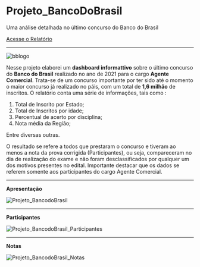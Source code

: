 # Projeto_BancoDoBrasil
Uma análise detalhada no último concurso do Banco do Brasil

[Acesse o Relatório](https://app.powerbi.com/view?r=eyJrIjoiMDQ4YmZlYmUtYzhmZi00M2Y2LTlhMWItOWJhYjY2MDdjY2IwIiwidCI6IjRjY2UyNzQ2LTU5MjAtNGUzOS1iMmQxLTU2MDE4YjhmMTIxYSJ9)
________________________________________________________________________________________________________________________

![bblogo](https://user-images.githubusercontent.com/97859963/187035534-4eacd461-23c2-4c67-8dc4-e493229ff20c.PNG)

Nesse projeto elaborei um **dashboard informattivo** sobre o último concurso do **Banco do Brasil** realizado no ano de 2021 para o cargo **Agente Comercial**.
Trata-se de um concurso importante por ter sido até o momento o maior concurso já realizado no páis, com um total de **1,6 milhão** de inscritos.
O relatório conta uma série de informações, tais como :
1. Total de Inscrito por Estado;
2. Total de Inscritos por idade;
3. Percentual de acerto por disciplina;
4. Nota média da Região;

Entre diversas outras.

O resultado se refere a todos que prestaram o concurso e tiveram ao menos a nota da prova corrigida (Participantes), ou seja, compareceram no dia de realização do exame e não foram desclassificados por qualquer um dos motivos presentes no edital. Importante destacar que os dados se referem somente aos participantes do cargo Agente Comercial. 
_______________________________________________________________________________________________________________________

**Apresentação** 
 
![Projeto_BancodoBrasil](https://user-images.githubusercontent.com/97859963/187036340-d78c39e1-d6eb-4e4a-b575-2840f4cff4c6.JPG)

_______________________________________________________________________________________________________________________

**Participantes**

![Projeto_BancodoBrasil_Participantes](https://user-images.githubusercontent.com/97859963/187036615-fee12dfc-0995-47d1-bf38-0279ab73d8c7.JPG)

_______________________________________________________________________________________________________________________

**Notas**

![Projeto_BancodoBrasil_Notas](https://user-images.githubusercontent.com/97859963/187036634-37c25146-a57c-46f3-a3cc-1ba34f88159f.JPG)

